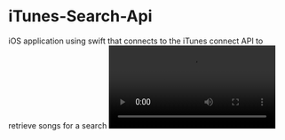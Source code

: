 # iTunes-Search-Api
iOS application using swift that connects to the iTunes connect API to retrieve songs for a search
![Seach Api App](3.mov)
